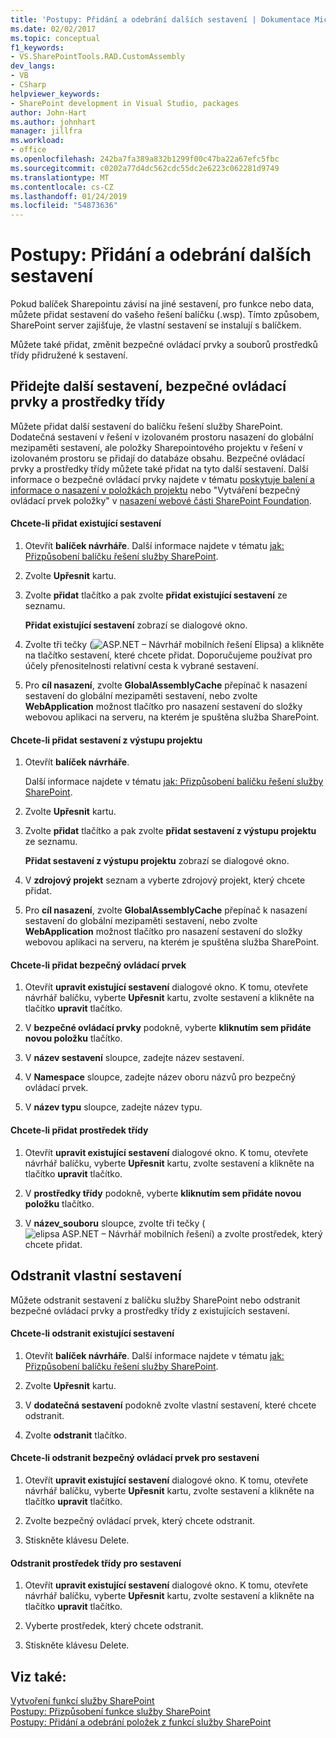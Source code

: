 ```yaml
---
title: 'Postupy: Přidání a odebrání dalších sestavení | Dokumentace Microsoftu'
ms.date: 02/02/2017
ms.topic: conceptual
f1_keywords:
- VS.SharePointTools.RAD.CustomAssembly
dev_langs:
- VB
- CSharp
helpviewer_keywords:
- SharePoint development in Visual Studio, packages
author: John-Hart
ms.author: johnhart
manager: jillfra
ms.workload:
- office
ms.openlocfilehash: 242ba7fa389a832b1299f00c47ba22a67efc5fbc
ms.sourcegitcommit: c0202a77d4dc562cdc55dc2e6223c062281d9749
ms.translationtype: MT
ms.contentlocale: cs-CZ
ms.lasthandoff: 01/24/2019
ms.locfileid: "54873636"
---
```

# <a name="how-to-add-and-remove-additional-assemblies"></a>Postupy: Přidání a odebrání dalších sestavení
  Pokud balíček Sharepointu závisí na jiné sestavení, pro funkce nebo data, můžete přidat sestavení do vašeho řešení balíčku (.wsp). Tímto způsobem, SharePoint server zajišťuje, že vlastní sestavení se instalují s balíčkem.  
  
 Můžete také přidat, změnit bezpečné ovládací prvky a souborů prostředků třídy přidružené k sestavení.  
  
## <a name="add-additional-assemblies-safe-controls-and-class-resources"></a>Přidejte další sestavení, bezpečné ovládací prvky a prostředky třídy  
 Můžete přidat další sestavení do balíčku řešení služby SharePoint. Dodatečná sestavení v řešení v izolovaném prostoru nasazení do globální mezipaměti sestavení, ale položky Sharepointového projektu v řešení v izolovaném prostoru se přidají do databáze obsahu. Bezpečné ovládací prvky a prostředky třídy můžete také přidat na tyto další sestavení. Další informace o bezpečné ovládací prvky najdete v tématu [poskytuje balení a informace o nasazení v položkách projektu](../sharepoint/providing-packaging-and-deployment-information-in-project-items.md) nebo "Vytváření bezpečný ovládací prvek položky" v [nasazení webové části SharePoint Foundation](http://go.microsoft.com/fwlink/?LinkId=245505).  
  
#### <a name="to-add-an-existing-assembly"></a>Chcete-li přidat existující sestavení  
  
1.  Otevřít **balíček návrháře**. Další informace najdete v tématu [jak: Přizpůsobení balíčku řešení služby SharePoint](../sharepoint/how-to-customize-a-sharepoint-solution-package.md).  
  
2.  Zvolte **Upřesnit** kartu.  
  
3.  Zvolte **přidat** tlačítko a pak zvolte **přidat existující sestavení** ze seznamu.  
  
     **Přidat existující sestavení** zobrazí se dialogové okno.  
  
4.  Zvolte tři tečky (![ASP.NET – Návrhář mobilních řešení Elipsa](../sharepoint/media/mwellipsis.gif "elipsa ASP.NET – Návrhář mobilních řešení")) a klikněte na tlačítko sestavení, které chcete přidat. Doporučujeme používat pro účely přenositelnosti relativní cesta k vybrané sestavení.  
  
5.  Pro **cíl nasazení**, zvolte **GlobalAssemblyCache** přepínač k nasazení sestavení do globální mezipaměti sestavení, nebo zvolte **WebApplication** možnost tlačítko pro nasazení sestavení do složky webovou aplikaci na serveru, na kterém je spuštěna služba SharePoint.  
  
#### <a name="to-add-an-assembly-from-project-output"></a>Chcete-li přidat sestavení z výstupu projektu  
  
1.  Otevřít **balíček návrháře**.  
  
     Další informace najdete v tématu [jak: Přizpůsobení balíčku řešení služby SharePoint](../sharepoint/how-to-customize-a-sharepoint-solution-package.md).  
  
2.  Zvolte **Upřesnit** kartu.  
  
3.  Zvolte **přidat** tlačítko a pak zvolte **přidat sestavení z výstupu projektu** ze seznamu.  
  
     **Přidat sestavení z výstupu projektu** zobrazí se dialogové okno.  
  
4.  V **zdrojový projekt** seznam a vyberte zdrojový projekt, který chcete přidat.  
  
5.  Pro **cíl nasazení**, zvolte **GlobalAssemblyCache** přepínač k nasazení sestavení do globální mezipaměti sestavení, nebo zvolte **WebApplication** možnost tlačítko pro nasazení sestavení do složky webovou aplikaci na serveru, na kterém je spuštěna služba SharePoint.  
  
#### <a name="to-add-a-safe-control"></a>Chcete-li přidat bezpečný ovládací prvek  
  
1.  Otevřít **upravit existující sestavení** dialogové okno. K tomu, otevřete návrhář balíčku, vyberte **Upřesnit** kartu, zvolte sestavení a klikněte na tlačítko **upravit** tlačítko.  
  
2.  V **bezpečné ovládací prvky** podokně, vyberte **kliknutím sem přidáte novou položku** tlačítko.  
  
3.  V **název sestavení** sloupce, zadejte název sestavení.  
  
4.  V **Namespace** sloupce, zadejte název oboru názvů pro bezpečný ovládací prvek.  
  
5.  V **název typu** sloupce, zadejte název typu.  
  
#### <a name="to-add-a-class-resource"></a>Chcete-li přidat prostředek třídy  
  
1.  Otevřít **upravit existující sestavení** dialogové okno. K tomu, otevřete návrhář balíčku, vyberte **Upřesnit** kartu, zvolte sestavení a klikněte na tlačítko **upravit** tlačítko.  
  
2.  V **prostředky třídy** podokně, vyberte **kliknutím sem přidáte novou položku** tlačítko.  
  
3.  V **název_souboru** sloupce, zvolte tři tečky (![elipsa ASP.NET – Návrhář mobilních řešení](../sharepoint/media/mwellipsis.gif "elipsa ASP.NET – Návrhář mobilních řešení")) a zvolte prostředek, který chcete přidat.  
  
## <a name="delete-custom-assemblies"></a>Odstranit vlastní sestavení  
 Můžete odstranit sestavení z balíčku služby SharePoint nebo odstranit bezpečné ovládací prvky a prostředky třídy z existujících sestavení.  
  
#### <a name="to-delete-an-existing-assembly"></a>Chcete-li odstranit existující sestavení  
  
1.  Otevřít **balíček návrháře**. Další informace najdete v tématu [jak: Přizpůsobení balíčku řešení služby SharePoint](../sharepoint/how-to-customize-a-sharepoint-solution-package.md).  
  
2.  Zvolte **Upřesnit** kartu.  
  
3.  V **dodatečná sestavení** podokně zvolte vlastní sestavení, které chcete odstranit.  
  
4.  Zvolte **odstranit** tlačítko.  
  
#### <a name="to-delete-a-safe-control-for-an-assembly"></a>Chcete-li odstranit bezpečný ovládací prvek pro sestavení  
  
1.  Otevřít **upravit existující sestavení** dialogové okno. K tomu, otevřete návrhář balíčku, vyberte **Upřesnit** kartu, zvolte sestavení a klikněte na tlačítko **upravit** tlačítko.  
  
2.  Zvolte bezpečný ovládací prvek, který chcete odstranit.  
  
3.  Stiskněte klávesu Delete.  
  
#### <a name="to-delete-a-class-resource-for-an-assembly"></a>Odstranit prostředek třídy pro sestavení  
  
1.  Otevřít **upravit existující sestavení** dialogové okno. K tomu, otevřete návrhář balíčku, vyberte **Upřesnit** kartu, zvolte sestavení a klikněte na tlačítko **upravit** tlačítko.  
  
2.  Vyberte prostředek, který chcete odstranit.  
  
3.  Stiskněte klávesu Delete.  
  
## <a name="see-also"></a>Viz také:
 [Vytvoření funkcí služby SharePoint](../sharepoint/creating-sharepoint-features.md)   
 [Postupy: Přizpůsobení funkce služby SharePoint](../sharepoint/how-to-customize-a-sharepoint-feature.md)   
 [Postupy: Přidání a odebrání položek z funkcí služby SharePoint](../sharepoint/how-to-add-and-remove-items-to-sharepoint-features.md)   
